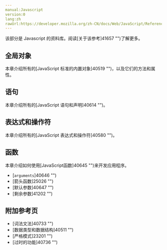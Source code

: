 ```yaml
---
manual:Javascript
version:0
lang:zh
rawUrl:https://developer.mozilla.org/zh-CN/docs/Web/JavaScript/Reference
---
```




该部分是 Javascript 的资料库。阅读[关于该参考]41657 "")了解更多。

## 全局对象<a name="全局对象"></a>
本章介绍所有的[JavaScript 标准的内置对象]40519 "")，以及它们的方法和属性。


## 语句<a name="Statements"></a>
本章介绍所有的[JavaScript 语句和声明]40614 "")。


## 表达式和操作符<a name="Operators"></a>
本章介绍所有的[JavaScript 表达式和操作符]40580 "")。


## 函数<a name="Comments"></a>


本章介绍如何使用[JavaScript函数]40645 "")来开发应用程序。


* [`arguments`]40646 "")
* [箭头函数]25026 "")
* [默认参数]40647 "")
* [剩余参数]41202 "")

## 附加参考页<a name="附加参考页"></a>

* [词法文法​​​​​​​]40733 "")
* [数据类型和数据结构]40511 "")
* [严格模式]23201 "")
* [过时的功能]40736 "")



